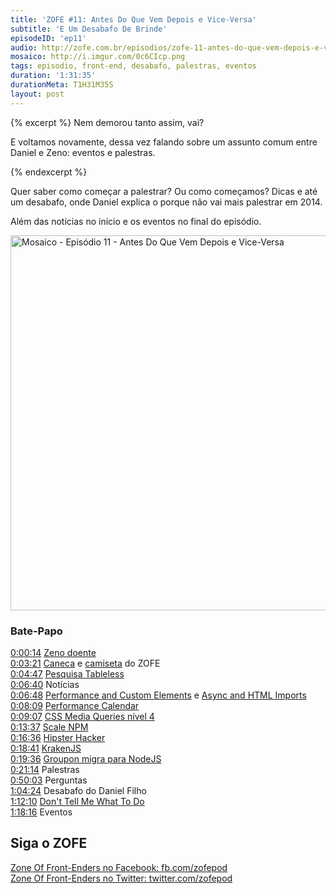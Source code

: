 ```yaml
---
title: 'ZOFE #11: Antes Do Que Vem Depois e Vice-Versa'
subtitle: 'E Um Desabafo De Brinde'
episodeID: 'ep11'
audio: http://zofe.com.br/episodios/zofe-11-antes-do-que-vem-depois-e-vice-versa
mosaico: http://i.imgur.com/0c6CIcp.png
tags: episodio, front-end, desabafo, palestras, eventos
duration: '1:31:35'
durationMeta: T1H31M35S
layout: post
---
```


{% excerpt %}
Nem demorou tanto assim, vai?

E voltamos novamente, dessa vez falando sobre um assunto comum entre Daniel e Zeno: eventos e palestras.

{% endexcerpt %}

Quer saber como começar a palestrar? Ou como começamos? Dicas e até um desabafo, onde Daniel explica o porque não vai mais palestrar em 2014.

Além das notícias no início e os eventos no final do episódio.

<img title="Mosaico - Episódio 11 - Antes Do Que Vem Depois e Vice-Versa" src="http://i.imgur.com/0c6CIcp.png" class="mosaico" alt="Mosaico - Episódio 11 - Antes Do Que Vem Depois e Vice-Versa" width="600" height="600">


### Bate-Papo

[0:00:14](#t=0m14s) [Zeno doente](https://twitter.com/zenorocha/status/390120821257039872)<br>
[0:03:21](#t=3m21s) [Caneca](https://twitter.com/renatodeluna/status/415915101481619456) e [camiseta](https://twitter.com/danielfilho/status/402946071753547776) do ZOFE<br>
[0:04:47](#t=4m47s) [Pesquisa Tableless](http://tableless.com.br/survey/)<br>
[0:06:40](#t=6m40s) Notícias<br>
[0:06:48](#t=6m48s) [Performance and Custom Elements](http://www.stevesouders.com/blog/2013/11/26/performance-and-custom-elements/) e [Async and HTML Imports](http://www.stevesouders.com/blog/2013/11/16/async-ads-with-html-imports/)<br>
[0:08:09](#t=8m09s) [Performance Calendar](http://calendar.perfplanet.com/2013/)<br>
[0:09:07](#t=9m07s) [CSS Media Queries nível 4](http://loopinfinito.com.br/2013/11/26/media-queries-nivel-4/)<br>
[0:13:37](#t=13m37s) [Scale NPM](http://scalenpm.org)<br>
[0:16:36](#t=16m36s) [Hipster Hacker](http://twitter.com/hipsterhacker)<br>
[0:18:41](#t=18m41s) [KrakenJS](https://github.com/paypal/kraken-js)<br>
[0:19:36](#t=19m36s) [Groupon migra para NodeJS](https://engineering.groupon.com/2013/node-js/geekon-i-tier/)<br>
[0:21:14](#t=21m14s) Palestras<br>
[0:50:03](#t=50m03s) Perguntas<br>
[1:04:24](#t=1h04m24s) Desabafo do Daniel Filho<br>
[1:12:10](#t=1h12m10s) [Don't Tell Me What To Do](https://medium.com/i-m-h-o/974fbfe7900)<br>
[1:18:16](#t=1h18m16s) Eventos<br>


## Siga o ZOFE

[Zone Of Front-Enders no Facebook: fb.com/zofepod](http://fb.com/zofepod/ "ZOFE no Facebook: fb.com/zofepod")<br>
[Zone Of Front-Enders no Twitter: twitter.com/zofepod](http://twitter.com/zofepod/ "ZOFE no Twitter")<br>
